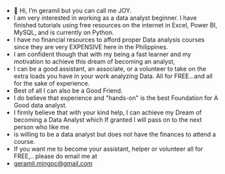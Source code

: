 - 👋 Hi, I’m geramil but you can call me JOY.
- I am very interested in working as a data analyst beginner. I have finished tutorials using free resources on the internet in Excel, Power BI, MySQL, and is currently on Python.
- I have no financial resources to afford proper Data analysis courses since they are very EXPENSIVE here in the Philippines.
- I am confident though that with my being a fast learner and my motivation to achieve this dream of becoming an analyst,
- I can be a good assistant, an associate, or a volunteer to take on the extra loads you have in your work analyzing Data. All for FREE...and all for the sake of experience.
- Best of all I can also be a Good Friend.
- I do believe that experience and "hands-on" is the best Foundation for A Good data analyst.
-  I firmly believe that with your kind help, I can achieve my Dream of becoming a Data Analyst which If granted I will pass on to the next person who like me
-  is willing to be a data analyst but does not have the finances to attend a course.
-  If you want me to become your assistant, helper or volunteer all for FREE,.. please do email me at
-   geramil.mingoc@gmail.com
  

<!---
geramilmingoc/geramilmingoc is a ✨ special ✨ repository because its `README.md` (this file) appears on your GitHub profile.
You can click the Preview link to take a look at your changes.
--->
